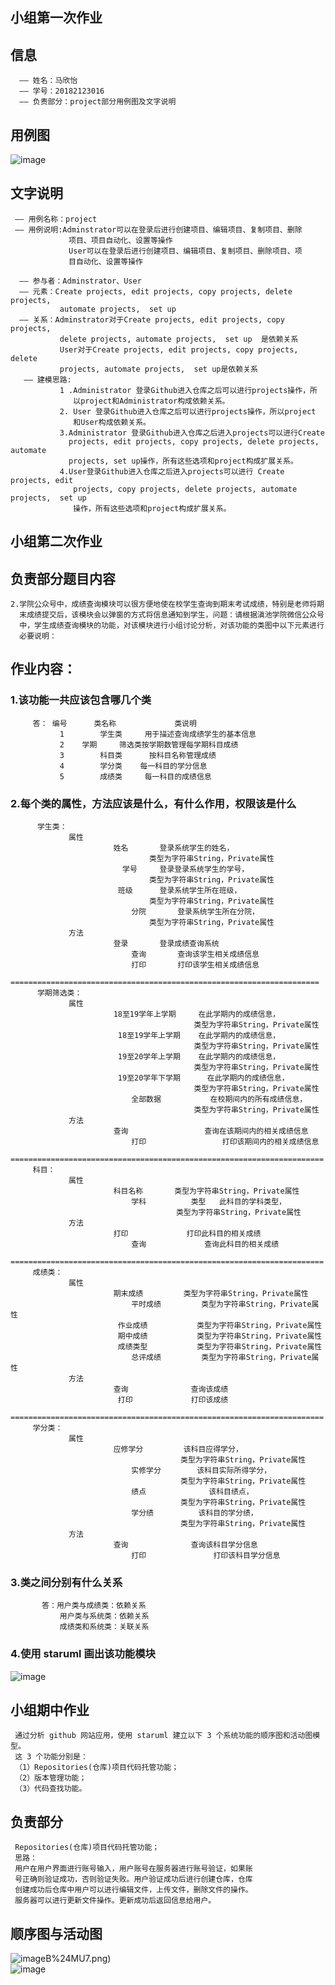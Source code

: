 
## 小组第一次作业

## 信息 
      —— 姓名：马欣怡
      —— 学号：20182123016
      —— 负责部分：project部分用例图及文字说明

## 用例图
 ![image](https://github.com/xs080452/maxinyi20182123016.github.io/blob/main/er.png)

## 文字说明
     —— 用例名称：project
     —— 用例说明:Adminstrator可以在登录后进行创建项目、编辑项目、复制项目、删除
                 项目、项目自动化、设置等操作	 
                 User可以在登录后进行创建项目、编辑项目、复制项目、删除项目、项
                 目自动化、设置等操作

      —— 参与者：Adminstrator、User	
      —— 元素：Create projects, edit projects, copy projects, delete projects, 
               automate projects,  set up	
      —— 关系：Adminstrator对于Create projects, edit projects, copy projects, 
               delete projects, automate projects,  set up	是依赖关系
               User对于Create projects, edit projects, copy projects, delete 
               projects, automate projects,  set up是依赖关系
       —— 建模思路:
               1 .Administrator 登录Github进入仓库之后可以进行projects操作，所
                  以project和Administrator构成依赖关系。
               2. User 登录Github进入仓库之后可以进行projects操作，所以project
                  和User构成依赖关系。
               3.Administrator 登录Github进入仓库之后进入projects可以进行Create
                 projects, edit projects, copy projects, delete projects, automate 
                 projects, set up操作，所有这些选项和project构成扩展关系。
               4.User登录Github进入仓库之后进入projects可以进行 Create projects, edit 
                  projects, copy projects, delete projects, automate projects,  set up
                  操作，所有这些选项和project构成扩展关系。

## 小组第二次作业
## 负责部分题目内容
    2.学院公众号中，成绩查询模块可以很方便地使在校学生查询到期末考试成绩，特别是老师将期
      末成绩提交后，该模块会以弹窗的方式将信息通知到学生，问题：请根据滇池学院微信公众号
      中，学生成绩查询模块的功能，对该模块进行小组讨论分析，对该功能的类图中以下元素进行
      必要说明：

## 作业内容：

### 1.该功能一共应该包含哪几个类	
         答： 编号   	类名称           	类说明         
               1	    学生类   	用于描述查询成绩学生的基本信息
               2    学期     筛选类按学期数管理每学期科目成绩		
               3	    科目类  	 按科目名称管理成绩
               4	    学分类	   每一科目的学分信息
               5	    成绩类   	每一科目的成绩信息
               
### 2.每个类的属性，方法应该是什么，有什么作用，权限该是什么	
          学生类：
                 属性	      
                           姓名	    登录系统学生的姓名，
                                   类型为字符串String，Private属性
                  	         学号	    登录登录系统学生的学号，
                                   类型为字符串String，Private属性
                           	班级    	登录系统学生所在班级，
                                   类型为字符串String，Private属性
                        	   分院	    登录系统学生所在分院，
                                   类型为字符串String，Private属性
                 方法   	   
                           登录	    登录成绩查询系统
	                           查询    	查询该学生相关成绩信息
	                           打印    	打印该学生相关成绩信息
         =====================================================================
          学期筛选类：
                 属性   	   
                           18至19学年上学期	  在此学期内的成绩信息，
                                             类型为字符串String，Private属性
                           	18至19学年上学期	  在此学期内的成绩信息，
                                             类型为字符串String，Private属性
                           	19至20学年上学期	  在此学期内的成绩信息，
                                             类型为字符串String，Private属性
                           	19至20学年下学期  	在此学期内的成绩信息，
                                             类型为字符串String，Private属性
                        	   全部数据	          在校期间内的所有成绩信息，
                                             类型为字符串String，Private属性
                 方法	      
                           查询	              查询在该期间内的相关成绩信息
	                           打印    	          打印该期间内的相关成绩信息
         ======================================================================
         科目：
                 属性      
                           科目名称	      类型为字符串String，Private属性
	                           学科          类型	此科目的学科类型，
                                         类型为字符串String，Private属性
                 方法      	
                           打印	          打印此科目的相关成绩
	                           查询	          查询此科目的相关成绩
         ======================================================================
         成绩类：
                 属性	      
                           期末成绩       	类型为字符串String，Private属性
	                           平时成绩       	类型为字符串String，Private属性
                           	作业成绩	       类型为字符串String，Private属性
                           	期中成绩	       类型为字符串String，Private属性
                           	成绩类型	       类型为字符串String，Private属性
	                           总评成绩       	类型为字符串String，Private属性
                 方法      	
                           查询	           查询该成绩
                           	打印	           打印该成绩
         ======================================================================
         学分类：
                 属性	      
                           应修学分       	该科目应得学分，
                                          类型为字符串String，Private属性
	                           实修学分	       该科目实际所得学分，
                                          类型为字符串String，Private属性
	                           绩点	           该科目绩点，
                                          类型为字符串String，Private属性
	                           学分绩         	该科目的学分绩，
                                          类型为字符串String，Private属性
                 方法      
                           查询	           查询该科目学分信息
	                           打印           	打印该科目学分信息

### 3.类之间分别有什么关系	
           答：用户类与成绩类：依赖关系   
               用户类与系统类：依赖关系   
               成绩类和系统类：关联关系
	       
### 4.使用 staruml 画出该功能模块
![image](https://github.com/xs080452/maxinyi20182123016.github.io/blob/gh-pages/QQ%E5%9B%BE%E7%89%8720201222192433.png)


## 小组期中作业
     通过分析 github 网站应用，使用 staruml 建立以下 3 个系统功能的顺序图和活动图模型。
     这 3 个功能分别是：
     （1）Repositories(仓库)项目代码托管功能；
     （2）版本管理功能；
     （3）代码查找功能。
     
## 负责部分
     Repositories(仓库)项目代码托管功能；
     思路：
     用户在用户界面进行账号输入，用户账号在服务器进行账号验证，如果账
     号正确则验证成功，否则验证失败。用户验证成功后进行创建仓库，仓库
     创建成功后仓库中用户可以进行编辑文件，上传文件，删除文件的操作。
     服务器可以进行更新文件操作。更新成功后返回信息给用户。
    
## 顺序图与活动图
![image](https://github.com/xs080452/maxinyi20182123016.github.io/blob/gh-pages/CS3~FEQU8%7D~ENUKBQ)B%24MU7.png)  
![image](https://github.com/xs080452/maxinyi20182123016.github.io/blob/gh-pages/L3X3(I2%603KPVGBLG)UW%24%40X1.png)  
             
